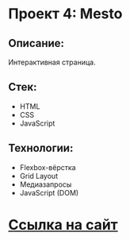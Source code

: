 # Проект 4: Mesto

## Описание:

Интерактивная страница. 

## Стек:

* HTML
* CSS
* JavaScript

## Технологии:

* Flexbox-вёрстка
* Grid Layout
* Медиазапросы
* JavaScript (DOM) 

# [Ссылка на сайт](https://belolipetskiy.github.io/mesto/)
